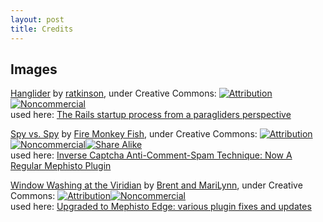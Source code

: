 ```yaml
--- 
layout: post
title: Credits
---
```

<a name="images"></a>
<h2>Images</h2>
<p>
	<a href="http://flickr.com/photos/scttw/538432821">Hanglider</a>
	by <a href="http://flickr.com/photos/scttw/">ratkinson</a>, 
	under Creative Commons:
	<a class="credits" href="http://creativecommons.org/licenses/by-nc-sa/2.0/"><img src="/images/cc/cc_icon_attribution_small.gif" alt="Attribution" title="Attribution"><img src="/images/cc/cc_icon_noncomm_small.gif" alt="Noncommercial" title="Noncommercial"></a><br /> 
	used here: <a href="http://www.artweb-design.de/2007/12/2/the-rails-startup-process-a-paragliders-perspective/">The Rails startup process from a paragliders perspective</a>
</p>
<p>
	<a href="http://flickr.com/photos/mmewuji/179963416/">Spy vs. Spy</a>
	by <a href="http://flickr.com/photos/mmewuji/"> Fire Monkey Fish</a>, 
	under Creative Commons:
	<a class="credits" href="http://creativecommons.org/licenses/by-nc-sa/2.0/"><img src="/images/cc/cc_icon_attribution_small.gif" alt="Attribution" title="Attribution"><img src="/images/cc/cc_icon_noncomm_small.gif" alt="Noncommercial" title="Noncommercial"><img src="/images/cc/cc_icon_sharealike_small.gif" alt="Share Alike" title="Share Alike"></a> <br /> 
	used here: <a href="/2007/9/25/inverse-captcha-anti-comment-spam-technique-now-a-regular-mephisto-plugin">Inverse Captcha Anti-Comment-Spam Technique: Now A Regular Mephisto Plugin</a>
</p>
<p>
	<a href="http://flickr.com/photos/brent_nashville/324716846/">Window Washing at the Viridian</a>
	by <a href="http://flickr.com/people/brent_nashville/">Brent and MariLynn</a>, 
	under Creative Commons:
	<a class="credits" href="http://creativecommons.org/licenses/by-nc/2.0/"><img src="/images/cc/cc_icon_attribution_small.gif" alt="Attribution" title="Attribution"><img src="/images/cc/cc_icon_noncomm_small.gif" alt="Noncommercial" title="Noncommercial"></a><br /> 
	used here: <a href="/2007/9/5/upgraded-to-mephisto-edge-various-plugin-fixes-and-updates">Upgraded to Mephisto Edge: various plugin fixes and updates</a>
</p>	
